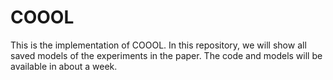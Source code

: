 # COOOL
This is the implementation of COOOL. In this repository, we will show all saved models of the experiments in the paper. The code and models will be available in about a week.
